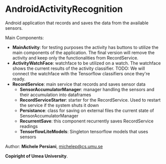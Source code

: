 # AndroidActivityRecognition



Android application that records and saves the data from the available sensors.


Main Components:
- **MainActivity**: for testing purposes the activity has buttons to utilize the main components of the application. The final version will remove the activity and keep only the functionalities from RecordService.
- **ActivityWatchFace**: watchface to be utilized on a watch. The watchface shows the current results of the activity classifier. TODO: We will connect the watchface with the Tensorflow classifiers once they're ready.
- **RecordService**: main service that records and saves sensor data
  - **SensorAccumulatorManager**: manager handling the sensors and their accumulation into dataframes
  - **RecordServiceStarter**: starter for the RecordService. Used to restart the service if the system shuts it down
  - **Persistance**: class for saving on external files the current state of SensorAccumulatorManager
  - **RecurrentSave**: this component recurrently saves RecordService readings
  - **TensorflowLiteModels**: Singleton tensorflow models that uses sensors


Author: **Michele Persiani**, michelep@cs.umu.se

**Copiright of Umea University**.
